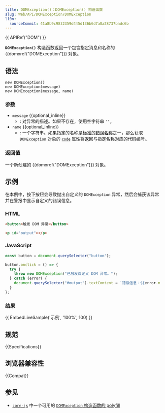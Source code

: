 ```yaml
---
title: DOMException()：DOMException() 构造函数
slug: Web/API/DOMException/DOMException
l10n:
  sourceCommit: 41a8b9c9832359d445d136b6d7a8a28737badc6b
---
```


{{ APIRef("DOM") }}

**`DOMException()`** 构造函数返回一个包含指定消息和名称的 {{domxref("DOMException")}} 对象。

## 语法

```js-nolint
new DOMException()
new DOMException(message)
new DOMException(message, name)
```

### 参数

- `message` {{optional_inline}}
  - : 对异常的描述。如果不存在，使用空字符串 `''`。
- `name` {{optional_inline}}
  - : 一个字符串。如果指定的名称是[标准的错误名称](/zh-CN/docs/Web/API/DOMException#错误名称)之一，那么获取 `DOMException` 对象的 [`code`](/zh-CN/docs/Web/API/DOMException/code) 属性将返回与指定名称对应的代码编号。

### 返回值

一个新创建的 {{domxref("DOMException")}} 对象。

## 示例

在本例中，按下按钮会导致抛出自定义的 `DOMException` 异常，然后会捕获该异常并在警报中显示自定义的错误信息。

### HTML

```html
<button>触发 DOM 异常</button>

<p id="output"></p>
```

### JavaScript

```js
const button = document.querySelector("button");

button.onclick = () => {
  try {
    throw new DOMException("已触发自定义 DOM 异常。");
  } catch (error) {
    document.querySelector("#output").textContent = `错误信息：${error.message}`;
  }
};
```

### 结果

{{ EmbedLiveSample('示例', '100%', 100) }}

## 规范

{{Specifications}}

## 浏览器兼容性

{{Compat}}

## 参见

- [`core-js`](https://github.com/zloirock/core-js) 中一个可用的 [`DOMException` 构造函数的 polyfill](https://github.com/zloirock/core-js#domexception)
